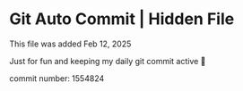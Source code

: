 # Git Auto Commit | Hidden File

This file was added Feb 12, 2025

Just for fun and keeping my daily git commit active 🤪

commit number: 1554824
